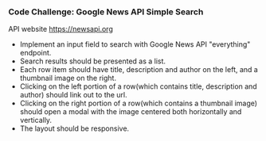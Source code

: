 ### Code Challenge: Google News API Simple Search
API website https://newsapi.org 

* Implement an input field to search with Google News API "everything" endpoint. 
* Search results should be presented as a list. 
* Each row item should have title, description and author on the left, and a thumbnail image on the right. 
* Clicking on the left portion of a row(which contains title, description and author) should link out to the url. 
* Clicking on the right portion of a row(which contains a thumbnail image) should open a modal with the image centered both horizontally and vertically. 
* The layout should be responsive. 
